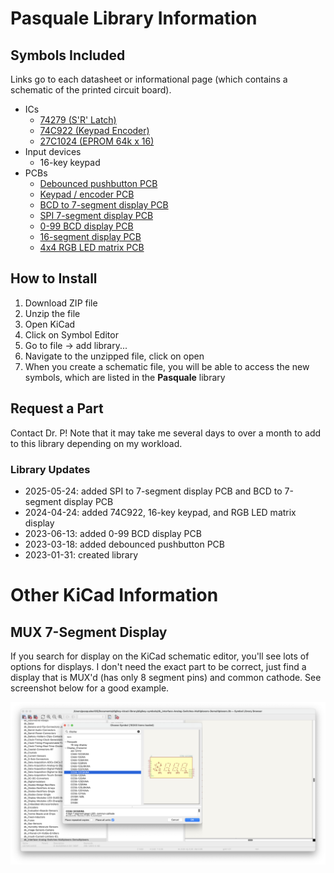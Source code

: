 # Pasquale Library Information

## Symbols Included

Links go to each datasheet or informational page (which contains a schematic of the printed circuit board).

- ICs
  - [74279 (S'R' Latch)](https://doctor-pasquale.com/wp-content/uploads/2019/07/74279-Quad-SR-Latches.pdf)
  - [74C922 (Keypad Encoder)](https://doctor-pasquale.com/wp-content/uploads/2017/05/74922-16-KEY-ENCODER.pdf)
  - [27C1024 (EPROM 64k x 16)](https://doctor-pasquale.com/wp-content/uploads/2018/03/AT27C1024.pdf)
- Input devices
  - 16-key keypad
- PCBs
  - [Debounced pushbutton PCB](https://doctor-pasquale.com/debounced-pushbuttons/)
  - [Keypad / encoder PCB](https://doctor-pasquale.com/keypad-and-encoder/)
  - [BCD to 7-segment display PCB](https://doctor-pasquale.com/7-segment-decoder-and-display/)
  - [SPI 7-segment display PCB](https://doctor-pasquale.com/7-segment-display-serial-input/)
  - [0-99 BCD display PCB](https://doctor-pasquale.com/0-99-decoder/)
  - [16-segment display PCB](https://doctor-pasquale.com/16-segment-display/)
  - [4x4 RGB LED matrix PCB](https://doctor-pasquale.com/4x4-rgb-led-matrix/)

## How to Install
1. Download ZIP file
2. Unzip the file
3. Open KiCad
4. Click on Symbol Editor
5. Go to file -> add library...
6. Navigate to the unzipped file, click on open
7. When you create a schematic file, you will be able to access the new symbols, which are listed in the **Pasquale** library

## Request a Part
Contact Dr. P! Note that it may take me several days to over a month to add to this library depending on my workload.

### Library Updates
- 2025-05-24: added SPI to 7-segment display PCB and BCD to 7-segment display PCB
- 2024-04-24: added 74C922, 16-key keypad, and RGB LED matrix display
- 2023-06-13: added 0-99 BCD display PCB
- 2023-03-18: added debounced pushbutton PCB
- 2023-01-31: created library

# Other KiCad Information

## MUX 7-Segment Display

If you search for display on the KiCad schematic editor, you'll see lots of options for displays. I don't need the exact part to be correct, just find a display that is MUX'd (has only 8 segment pins) and common cathode. See screenshot below for a good example.

<img src="https://raw.githubusercontent.com/DoctorPCOD/DoctorPCOD/main/KiCAD/CC-mux-display-kicad.png" alt="Screenshot of an appropriate MUX 7-semgnet display in KiCad." width=800>
